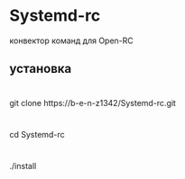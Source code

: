 # Systemd-rc
конвектор команд для Open-RC






## установка
#
git clone https://b-e-n-z1342/Systemd-rc.git
#
cd Systemd-rc
#
./install
